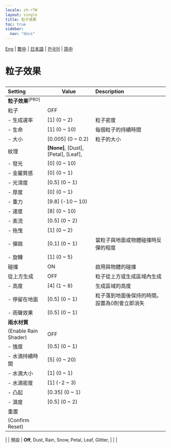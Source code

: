 ```yaml
---
locale: zh-rTW
layout: single
title: 粒子效果
toc: true
sidebar:
  nav: "docs"
---
```

[Eng](/dancexr/menu/2025.4/scene/particles.md) | [繁中](/tw/dancexr/menu/2025.4/scene/particles.md) | [日本語](/jp/dancexr/menu/2025.4/scene/particles.md) | [한국어](/kr/dancexr/menu/2025.4/scene/particles.md) | [简中](/zh/dancexr/menu/2025.4/scene/particles.md)
# 粒子效果
## 
| Setting | Value | Description |
| :--- | --- | :--- |
|**粒子效果**<sup>[PRO]</sup> | | 
| 粒子 | OFF | 
|- 生成速率| [1] (0 ~ 2) | 粒子密度
|- 生命| [1] (0 ~ 10) | 每個粒子的持續時間
|- 大小| [0.005] (0 ~ 0.2) | 粒子的大小
| 紋理 |  **[None]**,  [Dust],  [Petal],  [Leaf],  |  |
|- 發光| [0] (0 ~ 10) | 
|- 金屬質感| [0] (0 ~ 1) | 
|- 光滑度| [0.5] (0 ~ 1) | 
|- 厚度| [0] (0 ~ 1) | 
|- 重力| [9.8] (-10 ~ 10) | 
|- 速度| [8] (0 ~ 10) | 
|- 紊流| [0.5] (0 ~ 2) | 
|- 拖曳| [1] (0 ~ 2) | 
|- 彈跳| [0.1] (0 ~ 1) | 當粒子與地面或物體碰撞時反彈的程度
|- 旋轉| [1] (0 ~ 5) | 
| 碰撞 | ON | 啟用與物體的碰撞
| 從上方生成 | OFF | 粒子從上方或生成區域內生成
|- 高度| [4] (1 ~ 8) | 生成區域的高度
|- 停留在地面| [0.5] (0 ~ 1) | 粒子落到地面後保持的時間。設置為0則會立即消失
|- 雨聲效果| [0.5] (0 ~ 1) | 
|**雨水材質** | | 
| (Enable Rain Shader) | OFF | 
|- 強度| [0.5] (0 ~ 1) | 
|- 水滴持續時間| [5] (0 ~ 20) | 
|- 水滴大小| [1] (0 ~ 1) | 
|- 水滴密度| [1] (-2 ~ 3) | 
|- 凸起| [0.35] (0 ~ 1) | 
|- 濕度| [0.5] (0 ~ 2) | 
| 重置 || 
| (Confirm Reset) || 
|
| 預設 |  **Off**,  Dust,  Rain,  Snow,  Petal,  Leaf,  Glitter,  |  |
|
